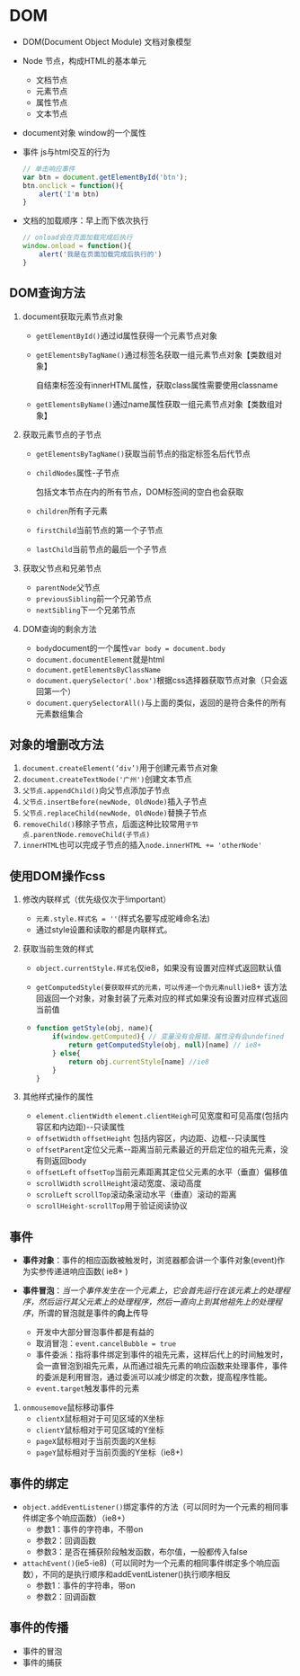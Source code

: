 # DOM

- DOM(Document Object Module) 文档对象模型

- Node 节点，构成HTML的基本单元

  - 文档节点
  - 元素节点
  - 属性节点
  - 文本节点

- document对象 window的一个属性

- 事件 js与html交互的行为

  ```js
  // 单击响应事件
  var btn = document.getElementById('btn');
  btn.onclick = function(){
      alert('I'm btn)
  }
  ```

- 文档的加载顺序：早上而下依次执行

  ```js
  // onload会在页面加载完成后执行
  window.onload = function(){
      alert('我是在页面加载完成后执行的')
  }
  ```

## DOM查询方法

1. document获取元素节点对象

   - `getElementById()`通过id属性获得一个元素节点对象

   - `getElementsByTagName()`通过标签名获取一组元素节点对象【类数组对象】

     自结束标签没有innerHTML属性，获取class属性需要使用classname

   - `getElementsByName()`通过name属性获取一组元素节点对象【类数组对象】

2. 获取元素节点的子节点

   - `getElementsByTagName()`获取当前节点的指定标签名后代节点

   - `childNodes`属性-子节点

     包括文本节点在内的所有节点，DOM标签间的空白也会获取

   - `children`所有子元素

   - `firstChild`当前节点的第一个子节点

   - `lastChild`当前节点的最后一个子节点

3. 获取父节点和兄弟节点

   - `parentNode`父节点
   - `previousSibling`前一个兄弟节点
   - `nextSibling`下一个兄弟节点
   
4. DOM查询的剩余方法

   - `body`document的一个属性`var body = document.body`
   - `document.documentElement`就是html
   - `document.getElementsByClassName`
   - `document.querySelector('.box')`根据css选择器获取节点对象（只会返回第一个）
   - `document.querySelectorAll()`与上面的类似，返回的是符合条件的所有元素数组集合

## 对象的增删改方法

1. `document.createElement(‘div’)`用于创建元素节点对象
2. `document.createTextNode('广州')`创建文本节点
3. `父节点.appendChild()`向父节点添加子节点
4. `父节点.insertBefore(newNode, OldNode)`插入子节点
5. `父节点.replaceChild(newNode, OldNode)`替换子节点
6. `removeChild()`移除子节点，后面这种比较常用`子节点.parentNode.removeChild(子节点)`
7. `innerHTML`也可以完成子节点的插入`node.innerHTML += 'otherNode'`

## 使用DOM操作css

1. 修改内联样式（优先级仅次于!important）

   - `元素.style.样式名 = ''`(样式名要写成驼峰命名法)
   - 通过style设置和读取的都是内联样式。

2. 获取当前生效的样式

   - `object.currentStyle.样式名`仅ie8，如果没有设置对应样式返回默认值

   - `getComputedStyle(要获取样式的元素，可以传递一个伪元素null)`ie8+ 该方法回返回一个对象，对象封装了元素对应的样式如果没有设置对应样式返回当前值

   - ```js
     function getStyle(obj, name){
         if(window.getComputed){ // 变量没有会报错，属性没有会undefined
             return getComputedStyle(obj, null)[name] // ie8+
         } else{
             return obj.currentStyle[name] //ie8
         }
     }
     ```

3. 其他样式操作的属性
   - `element.clientWidth` `element.clientHeigh`可见宽度和可见高度(包括内容区和内边距)--只读属性
   - `offsetWidth` `offsetHeight` 包括内容区，内边距、边框--只读属性
   - `offsetParent`定位父元素--距离当前元素最近的开启定位的祖先元素，没有则返回body
   - `offsetLeft` `offsetTop`当前元素距离其定位父元素的水平（垂直）偏移值
   - `scrollWidth` `scrollHeight`滚动宽度、滚动高度
   - `scrolLeft` `scrollTop`滚动条滚动水平（垂直）滚动的距离
   - `scrollHeight-scrollTop`用于验证阅读协议

## 事件

- **事件对象**：事件的相应函数被触发时，浏览器都会讲一个事件对象(event)作为实参传递进响应函数( ie8+ )

- **事件冒泡**：*当一个事件发生在一个元素上，它会首先运行在该元素上的处理程序，然后运行其父元素上的处理程序，然后一直向上到其他祖先上的处理程序*，所谓的冒泡就是事件的**向上**传导
  - 开发中大部分冒泡事件都是有益的
  - 取消冒泡：`event.cancelBubble = true`
  - 事件委派：指将事件绑定到事件的祖先元素，这样后代上的时间触发时，会一直冒泡到祖先元素，从而通过祖先元素的响应函数来处理事件，事件的委派是利用冒泡，通过委派可以减少绑定的次数，提高程序性能。
  - `event.target`触发事件的元素

1. `onmousemove`鼠标移动事件
   - `clientX`鼠标相对于可见区域的X坐标
   - `clientY`鼠标相对于可见区域的Y坐标
   - `pageX`鼠标相对于当前页面的X坐标
   - `pageY`鼠标相对于当前页面的Y坐标（ie8+)

## 事件的绑定

- `object.addEventListener()`绑定事件的方法（可以同时为一个元素的相同事件绑定多个响应函数）（ie8+）
  - 参数1：事件的字符串，不带on
  - 参数2：回调函数
  - 参数3：是否在捕获阶段触发函数，布尔值，一般都传入false
- `attachEvent()`(ie5-ie8)（可以同时为一个元素的相同事件绑定多个响应函数），不同的是执行顺序和addEventListener()执行顺序相反
  - 参数1：事件的字符串，带on
  - 参数2：回调函数

## 事件的传播

- 事件的冒泡
- 事件的捕获